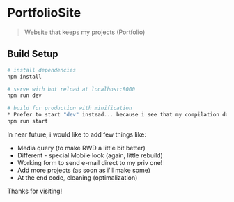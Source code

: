 # PortfolioSite

> Website that keeps my projects (Portfolio)

## Build Setup

``` bash
# install dependencies
npm install

# serve with hot reload at localhost:8000
npm run dev

# build for production with minification
* Prefer to start "dev" instead... because i see that my compilation doesn't work with Switch router i've made.
npm run start

```

In near future, i would like to add few things like:
- Media query (to make RWD a little bit better)
- Different - special Mobile look (again, little rebuild)
- Working form to send e-mail direct to my priv one!
- Add more projects (as soon as i'll make some)
- At the end code, cleaning (optimalization)

Thanks for visiting!
